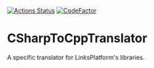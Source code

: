 [![Actions Status](https://github.com/linksplatform/Exceptions/workflows/CI/badge.svg)](https://github.com/linksplatform/Exceptions/actions?workflow=CI)
[![CodeFactor](https://www.codefactor.io/repository/github/linksplatform/csharptocpptranslator/badge)](https://www.codefactor.io/repository/github/linksplatform/csharptocpptranslator)

# CSharpToCppTranslator
A specific translator for LinksPlatform's libraries.
